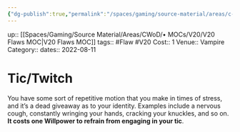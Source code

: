 ```yaml
---
{"dg-publish":true,"permalink":"/spaces/gaming/source-material/areas/c-wo-d/genre/vampire/v20/merits-and-flaws/tic-twitch/","dgHomeLink":true,"dgPassFrontmatter":true}
---
```


up:: [[Spaces/Gaming/Source Material/Areas/CWoD/• MOCs/V20/V20 Flaws MOC|V20 Flaws MOC]]
tags:: #Flaw #V20 
Cost:: 1
Venue:: Vampire
Category:: 
dates:: 2022-08-11

# Tic/Twitch
You have some sort of repetitive motion that you make in times of stress, and it’s a dead giveaway as to your identity. Examples include a nervous cough, constantly wringing your hands, cracking your knuckles, and so on. **It costs one Willpower to refrain from engaging in your tic**.